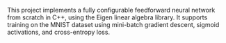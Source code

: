 This project implements a fully configurable feedforward neural network from scratch in C++, using the Eigen linear algebra library. It supports training on the MNIST dataset using mini-batch gradient descent, sigmoid activations, and cross-entropy loss.

